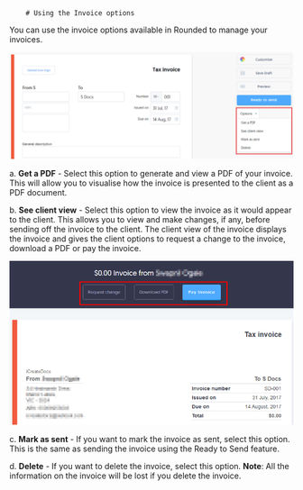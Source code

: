         # Using the Invoice options

You can use the invoice options available in Rounded to manage your invoices.

![](/assets/Inv_options.png)

a. **Get a PDF** - Select this option to generate and view a PDF of your invoice. This will allow you to visualise how the invoice is presented to the client as a PDF document.

b. **See client view** - Select this option to view the invoice as it would appear to the client. This allows you to view and make changes, if any, before sending off the invoice to the client.
The client view of the invoice displays the invoice and gives the client options to request a change to the invoice, download a PDF or pay the invoice.

![](/assets/Client_view.png)

c. **Mark as sent** - If you want to mark the invoice as sent, select this option. This is the same as sending the invoice using the Ready to Send feature.

d. **Delete** - If you want to delete the invoice, select this option.
**Note**: All the information on the invoice will be lost if you delete the invoice.



        